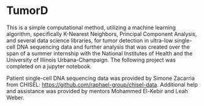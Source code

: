 # TumorD
This is a simple computational method, utilizing a machine learning algorithm, specifically K-Nearest Neighbors, Principal Component Analysis, and several data science libraries, for tumor detection in ultra-low single-cell DNA sequencing data and further analysis that was created over the span of a summer internship with the National Institutes of Health and the University of Illinois Urbana-Champaign. The following project was completed on a jupyter notebook. 

Patient single-cell DNA sequencing data was provided by Simone Zacarria from CHISEL: https://github.com/raphael-group/chisel-data. Additional help and assistance was provided by mentors Mohammed El-Kebir and Leah Weber. 
